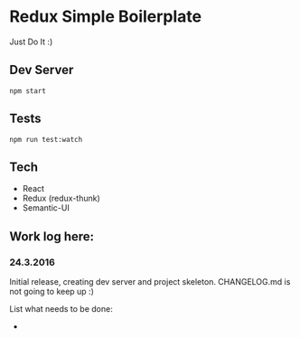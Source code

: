 # Redux Simple  Boilerplate

Just Do It :)

## Dev Server

```
npm start
```

## Tests

```
npm run test:watch
```

## Tech

- React
- Redux (redux-thunk)
- Semantic-UI

## Work log here:

### 24.3.2016

Initial release, creating dev server and project skeleton. CHANGELOG.md is not going to keep up :)

List what needs to be done:

- 
